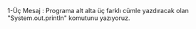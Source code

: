 1-Üç Mesaj :
Programa alt alta üç farklı cümle yazdıracak olan "System.out.println" komutunu yazıyoruz.


